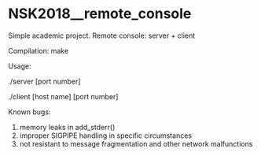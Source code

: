 # NSK2018__remote_console

Simple academic project.
Remote console: server + client 

Compilation:
make

Usage:

./server [port number]

./client [host name] [port number]



Known bugs:
1. memory leaks in add_stderr() 
2. improper SIGPIPE handling in specific circumstances
3. not resistant to message fragmentation and other network malfunctions
